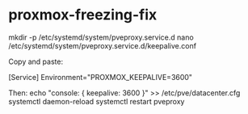 # proxmox-freezing-fix

mkdir -p /etc/systemd/system/pveproxy.service.d
nano /etc/systemd/system/pveproxy.service.d/keepalive.conf

Copy and paste:

[Service]
Environment="PROXMOX_KEEPALIVE=3600"

Then:
echo "console: { keepalive: 3600 }" >> /etc/pve/datacenter.cfg
systemctl daemon-reload
systemctl restart pveproxy
